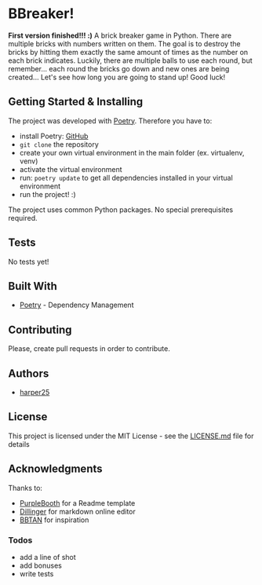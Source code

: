 # BBreaker!

**First version finished!!! :)**
A brick breaker game in Python. There are multiple bricks with numbers written on them. The goal is to destroy the bricks by hitting them exactly the same amount of times as the number on each brick indicates. Luckily, there are multiple balls to use each round, but remember... each round the bricks go down and new ones are being created...
Let's see how long you are going to stand up! Good luck!

## Getting Started & Installing

The project was developed with [Poetry](https://poetry.eustace.io/). Therefore you have to:

* install Poetry: [GitHub](https://github.com/sdispater/poetry)
* `git clone` the repository
* create your own virtual environment in the main folder (ex. virtualenv, venv)
* activate the virtual environment
* run: `poetry update` to get all dependencies installed in your virtual environment
* run the project! :)

The project uses common Python packages. No special prerequisites required.

## Tests

No tests yet!

## Built With

* [Poetry] - Dependency Management

## Contributing

Please, create pull requests in order to contribute.

## Authors

* [harper25](https://github.com/harper25)

## License

This project is licensed under the MIT License - see the [LICENSE.md](LICENSE.md) file for details

## Acknowledgments

Thanks to:

* [PurpleBooth](https://gist.github.com/PurpleBooth/109311bb0361f32d87a2) for a Readme template
* [Dillinger](https://dillinger.io/) for markdown online editor
* [BBTAN](http://www.111percent.net/) for inspiration

### Todos

* add a line of shot
* add bonuses
* write tests

[//]: # (These are reference links used in the body of this note and get stripped out when the markdown processor does its job. There is no need to format nicely because it shouldn't be seen. Thanks SO - http://stackoverflow.com/questions/4823468/store-comments-in-markdown-syntax)

[Poetry]: <https://poetry.eustace.io/>
